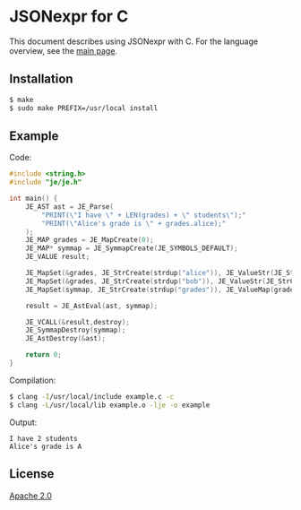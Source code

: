 # JSONexpr for C

This document describes using JSONexpr with C.
For the language overview, see the [main page](../README.md).


## Installation

```bash
$ make
$ sudo make PREFIX=/usr/local install
```


## Example

Code:
```c
#include <string.h>
#include "je/je.h"

int main() {
    JE_AST ast = JE_Parse(
        "PRINT(\"I have \" + LEN(grades) + \" students\");"
        "PRINT(\"Alice's grade is \" + grades.alice);"
    );
    JE_MAP grades = JE_MapCreate(0);
    JE_MAP* symmap = JE_SymmapCreate(JE_SYMBOLS_DEFAULT);
    JE_VALUE result;

    JE_MapSet(&grades, JE_StrCreate(strdup("alice")), JE_ValueStr(JE_StrCreate(strdup("A"))));
    JE_MapSet(&grades, JE_StrCreate(strdup("bob")), JE_ValueStr(JE_StrCreate(strdup("B"))));
    JE_MapSet(symmap, JE_StrCreate(strdup("grades")), JE_ValueMap(grades));

    result = JE_AstEval(ast, symmap);

    JE_VCALL(&result,destroy);
    JE_SymmapDestroy(symmap);
    JE_AstDestroy(&ast);

    return 0;
}
```

Compilation:
```bash
$ clang -I/usr/local/include example.c -c
$ clang -L/usr/local/lib example.o -lje -o example
```

Output:
```
I have 2 students
Alice's grade is A
```


## License

[Apache 2.0](../LICENSE)
